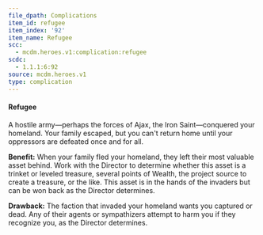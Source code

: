 ```yaml
---
file_dpath: Complications
item_id: refugee
item_index: '92'
item_name: Refugee
scc:
  - mcdm.heroes.v1:complication:refugee
scdc:
  - 1.1.1:6:92
source: mcdm.heroes.v1
type: complication
---
```


#### Refugee

A hostile army—perhaps the forces of Ajax, the Iron Saint—conquered your homeland. Your family escaped, but you can't return home until your oppressors are defeated once and for all.

**Benefit:** When your family fled your homeland, they left their most valuable asset behind. Work with the Director to determine whether this asset is a trinket or leveled treasure, several points of Wealth, the project source to create a treasure, or the like. This asset is in the hands of the invaders but can be won back as the Director determines.

**Drawback:** The faction that invaded your homeland wants you captured or dead. Any of their agents or sympathizers attempt to harm you if they recognize you, as the Director determines.
